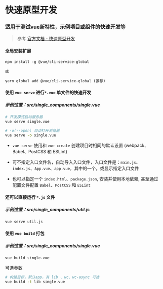 # 快速原型开发

### 适用于测试vue新特性，示例项目或组件的快速开发等

>  参考 [官方文档 - 快速原型开发](https://cli.vuejs.org/zh/guide/prototyping.html)


#### 全局安装扩展
```
npm install -g @vue/cli-service-global

或 

yarn global add @vue/cli-service-global (推荐)
```

#### 使用 `vue serve` 进行`*.vue` 单文件的快速开发 
##### 示例位置：src/single_components/single.vue

```bash
# 开发模式启动服务器
vue serve single.vue 

# -o(--open) 自动打开浏览器
vue serve -o single.vue 
```

- `vue serve` 使用和 `vue create` 创建项目时相同的默认设置 (webpack、Babel、PostCSS 和 ESLint)

- 可不指定入口文件名，自动导入入口文件，入口文件是：`main.js`、`index.js`、`App.vue`、`app.vue`，其中的一个，或显示指定入口文件

- 也可以指定一个 `index.html`、`package.json`, 安装并使用本地依赖, 甚至通过配置文件配置 `Babel`、`PostCSS` 和 `ESLint`

#### 还可以直接运行 `*.js` 文件
##### 示例位置：src/single_components/util.js

```
vue serve util.js
```

#### 使用 `vue build` 打包
##### 示例位置：src/single_components/single.vue

```
vue build single.vue
```
可选参数

```bash
# 构建目标，默认app，有 lib 、wc、wc-async 可选
vue build -t lib single.vue
```


